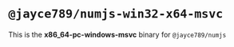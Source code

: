# `@jayce789/numjs-win32-x64-msvc`

This is the **x86_64-pc-windows-msvc** binary for `@jayce789/numjs`
